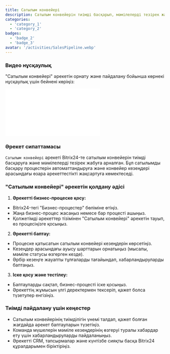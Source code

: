 ```yaml
---
title: Сатылым конвейері
description: Сатылым конвейерін тиімді басқарып, мәмілелерді тезірек жабыңыз.
categories:
  - 'category_1'
  - 'category_2'
badges:
  - 'badge_2'
  - 'badge_3'
avatar: '/activities/SalesPipeline.webp'
---
```

### Видео нұсқаулық

"Сатылым конвейері" әрекетін орнату және пайдалану бойынша көрнекі нұсқаулық үшін бейнені көріңіз:

<iframe
  class="aspect-video w-full mb-2 "
  src="//www.youtube.com/embed/OyzJd8BcTfY?feature=oembed&rel=0"
  frameborder="0"
  allow="accelerometer; autoplay; encrypted-media; gyroscope"
  allowfullscreen>
</iframe>

### Әрекет сипаттамасы

`Сатылым конвейері` әрекеті Bitrix24-те сатылым конвейерін тиімді басқаруға және мәмілелерді тезірек жабуға арналған. Бұл сатылымды басқару процестерін автоматтандыруға және конвейер кезеңдері арасындағы өзара әрекеттестікті жақсартуға көмектеседі.

### "Сатылым конвейері" әрекетін қолдану әдісі

1. **Әрекетті бизнес-процеске қосу:**
  - Bitrix24-тегі "Бизнес-процестер" бөліміне өтіңіз.
  - Жаңа бизнес-процес жасаңыз немесе бар процесті ашыңыз.
  - Қолжетімді әрекеттер тізімінен "Сатылым конвейері" әрекетін тауып, өз процесіңізге қосыңыз.

2. **Әрекетті баптау:**
  - Процеске қатысатын сатылым конвейері кезеңдерін көрсетіңіз.
  - Кезеңдер арасындағы ауысу шарттарын орнатыңыз (мысалы, мәміле статусы өзгерген кезде).
  - Әрбір кезеңге жауапты тұлғаларды тағайындап, хабарландыруларды баптаңыз.

3. **Іске қосу және тестілеу:**
  - Баптауларды сақтап, бизнес-процесті іске қосыңыз.
  - Әрекеттің жұмысын үлгі деректермен тексеріп, қажет болса түзетулер енгізіңіз.

### Тиімді пайдалану үшін кеңестер

- Сатылым конвейерінің тиімділігін үнемі талдап, қажет болған жағдайда әрекет баптауларын түзетіңіз.
- Команда мүшелерін мәміле кезеңдерінің өзгеруі туралы хабардар ету үшін хабарландыруларды пайдаланыңыз.
- Әрекетті CRM, тапсырмалар және күнтізбе сияқты басқа Bitrix24 құралдарымен біріктіріңіз.